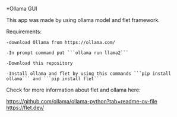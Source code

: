 *Ollama GUI

This app was made by using ollama model and flet framework.

Requirements:

    -download Ollama from https://ollama.com/
    
    -In prompt command put ```ollama run llama2```
    
    -Download this repository
    
    -Install ollama and flet by using this commands ```pip install ollama``` and ```pip install flet```


Check for more information about flet and ollama here:

https://github.com/ollama/ollama-python?tab=readme-ov-file
https://flet.dev/
